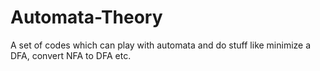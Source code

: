 # Automata-Theory
A set of codes which can play with automata and do stuff like minimize a DFA, convert NFA to DFA etc. 
